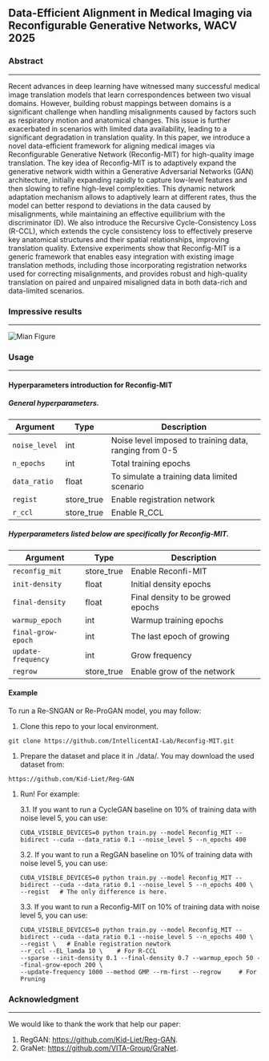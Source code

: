 ## Data-Efficient Alignment in Medical Imaging via Reconfigurable Generative Networks, WACV 2025


### Abstract

---
Recent advances in deep learning have witnessed many successful medical image translation models that learn correspondences between two visual domains. However, building robust mappings between domains is a significant challenge when handling misalignments caused by factors such as respiratory motion and anatomical changes. This issue is further exacerbated in scenarios with limited data availability, leading to a significant degradation in translation quality. In this paper, we introduce a novel data-efficient framework for aligning medical images via Reconfigurable Generative Network (Reconfig-MIT) for high-quality image translation. The key idea of Reconfig-MIT is to adaptively expand the generative network width within a Generative Adversarial Networks (GAN) architecture, initially expanding rapidly to capture low-level features and then slowing to refine high-level complexities. This dynamic network adaptation mechanism allows to adaptively learn at different rates, thus the model can better respond to deviations in the data caused by misalignments, while maintaining an effective equilibrium with the discriminator (D). We also introduce the Recursive Cycle-Consistency Loss (R-CCL), which extends the cycle consistency loss to effectively preserve key anatomical structures and their spatial relationships, improving translation quality. Extensive experiments show that Reconfig-MIT is a generic framework that enables easy integration with existing image translation methods, including those incorporating registration networks used for correcting misalignments, and provides robust and high-quality translation on paired and unpaired misaligned data in both data-rich and data-limited scenarios.


### Impressive results

---
![Mian Figure](./figure/DF.png "Main Figure")

### Usage

---

#### Hyperparameters introduction for Reconfig-MIT

##### General hyperparameters.

| Argument        | Type       | Description                                                               |
|-----------------|------------|---------------------------------------------------------------------------|
| `noise_level`         | int        | Noise level imposed to training data, ranging from 0-5                                           |
| `n_epochs`    | int        | Total training epochs          |
| `data_ratio`    | float      | To simulate a training data limited scenario                              |
| `regist`         | store_true | Enable registration network                                              |
| `r_ccl`      | store_true      | Enable R_CCL  |



##### Hyperparameters listed below are specifically for Reconfig-MIT.
| Argument        | Type       | Description                                                               |
|-----------------|------------|---------------------------------------------------------------------------|
| `reconfig_mit`             | store_true        | Enable Reconfi-MIT                                                      |
| `init-density`  | float        | Initial density  epochs                                                    |
| `final-density`  | float        | Final density to be growed epochs                                                    |
| `warmup_epoch`  | int        | Warmup training epochs                                                    |
| `final-grow-epoch`  | int        | The last epoch of growing                                                    |
| `update-frequency`  | int        | Grow frequency                                                    |
| `regrow`  | store_true        | Enable grow of the network                                                    |


#### Example

To run a Re-SNGAN or Re-ProGAN model, you may follow:
1. Clone this repo to your local environment.
```
git clone https://github.com/IntellicentAI-Lab/Reconfig-MIT.git
```
1. Prepare the dataset and place it in ./data/. You may download the used dataset from: 
```
https://github.com/Kid-Liet/Reg-GAN
```
1. Run! For example:
   
    3.1. If you want to run a CycleGAN baseline on 10% of training data with noise level 5, you can use:
    ```
    CUDA_VISIBLE_DEVICES=0 python train.py --model Reconfig_MIT --bidirect --cuda --data_ratio 0.1 --noise_level 5 --n_epochs 400
    ```

    3.2. If you want to run a RegGAN baseline on 10% of training data with noise level 5, you can use:
    ```
    CUDA_VISIBLE_DEVICES=0 python train.py --model Reconfig_MIT --bidirect --cuda --data_ratio 0.1 --noise_level 5 --n_epochs 400 \
    --regist   # The only difference is here.
    ```
    3.3. If you want to run a Reconfig-MIT  on 10% of training data with noise level 5, you can use:
    ```
    CUDA_VISIBLE_DEVICES=0 python train.py --model Reconfig_MIT --bidirect --cuda --data_ratio 0.1 --noise_level 5 --n_epochs 400 \
    --regist \   # Enable registration newtork
    --r_ccl --EL_lamda 10 \    # For R-CCL
    --sparse --init-density 0.1 --final-density 0.7 --warmup_epoch 50 --final-grow-epoch 200 \
    --update-frequency 1000 --method GMP --rm-first --regrow     # For Pruning
    ```

### Acknowledgment

___
We would like to thank the work that help our paper:

1. RegGAN: https://github.com/Kid-Liet/Reg-GAN.
2. GraNet: https://github.com/VITA-Group/GraNet.
